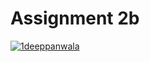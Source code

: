 # Assignment 2b

[![1deeppanwala](https://circleci.com/gh/1deeppanwala/Triangle567.svg?style=svg)](https://app.circleci.com/pipelines/github/1deeppanwala/Triangle567?branch=main&filter=all)
